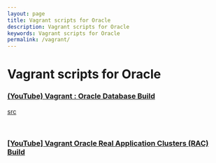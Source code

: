 ```yaml
---
layout: page
title: Vagrant scripts for Oracle
description: Vagrant scripts for Oracle
keywords: Vagrant scripts for Oracle
permalink: /vagrant/
---
```


# Vagrant scripts for Oracle

### [(YouTube) Vagrant : Oracle Database Build](https://www.youtube.com/watch?v=0ogLoZfYOYs)

[src](https://github.com/oraclebase/vagrant/tree/master/database/ol8_19)

<br/>

### [[YouTube] Vagrant Oracle Real Application Clusters (RAC) Build](https://www.youtube.com/watch?v=Tmm9o5MusA8)
